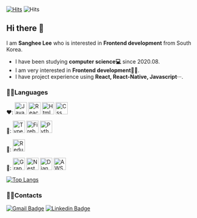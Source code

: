 [![Hits](https://hits.seeyoufarm.com/api/count/incr/badge.svg?url=https%3A%2F%2Fgithub.com%2Fsanghee-dev&count_bg=%2379C83D&title_bg=%23555555&icon=&icon_color=%23E7E7E7&title=hits&edge_flat=false)](https://hits.seeyoufarm.com) ![Hits](https://img.shields.io/github/followers/sanghee-dev?label=Follow)

## Hi there 👋

I am **Sanghee Lee** who is interested in **Frontend development** from South Korea.

- I have been studying **computer science:computer:** since 2020.08.
- I am very interested in **Frontend development**👩‍💻.
- I have project experience using **React, React-Native, Javascript**···.

### 🙆‍♀Languages

❤️: <img alt="JavaScript" src="https://user-images.githubusercontent.com/13250888/53627364-a16d0100-3c4b-11e9-84e2-a8c2f7311695.png" width="32" height="32"/> <img alt="React" src="https://user-images.githubusercontent.com/13250888/62798586-90d58680-bb19-11e9-9a82-9762725abede.png" width="32" height="32"/> <img alt="Html" src="https://user-images.githubusercontent.com/13250888/53627363-a16d0100-3c4b-11e9-8238-56153fb041e4.png" width="32" height="32"/> <img alt="Css" src="https://user-images.githubusercontent.com/61302874/99525171-cf284980-29dc-11eb-91ea-412ee2f0c910.png" width="32" height="32"/> 

🧡: <img alt="TypeScript" src="https://user-images.githubusercontent.com/61302874/104692864-0486b480-574c-11eb-9514-b527238e4715.png" width="32" height="32"/> <img alt="Firebase" src="https://user-images.githubusercontent.com/61302874/103174001-ed1d7f80-48a1-11eb-922d-e33ae18dae9a.png" width="32" height="32"/> <img alt="Python" src="https://upload.wikimedia.org/wikipedia/commons/thumb/c/c3/Python-logo-notext.svg/768px-Python-logo-notext.svg.png" width="32" height="32"/>

💛: <img alt="Redux" src="https://user-images.githubusercontent.com/61302874/105501958-38dc1100-5d08-11eb-9b80-21a9f30dea71.png" width="32" height="32"/> 

🤍: <img alt="GraphQL" src="https://user-images.githubusercontent.com/61302874/105507067-1816ba00-5d0e-11eb-9245-a1573de285d5.png" width="32" height="32"/> <img alt="NestJS" src="https://user-images.githubusercontent.com/61302874/105507120-29f85d00-5d0e-11eb-8ec2-ef3c2a8ef7aa.png" width="32" height="32"/> <img alt="Django" src="https://user-images.githubusercontent.com/61302874/105507388-7774ca00-5d0e-11eb-9515-355c4b0d1846.png" width="32" height="32"/> <img alt="AWS" src="https://user-images.githubusercontent.com/61302874/105507519-a2f7b480-5d0e-11eb-9086-c77e25c130df.png" width="32" height="32"/>

[![Top Langs](https://github-readme-stats.vercel.app/api/top-langs/?username=sanghee-dev&layout=compact)](https://github.com/anuraghazra/github-readme-stats)

### 🙆‍♀Contacts

[![Gmail Badge](https://img.shields.io/badge/Gmail-d14836?style=flat-square&logo=Gmail&logoColor=white&link=mailto:leeesangheee@gmail.com)](mailto:leeesangheee@gmail.com) [![Linkedin Badge](https://img.shields.io/badge/-LinkedIn-blue?style=flat-square&logo=Linkedin&logoColor=white&link=https://www.linkedin.com/in/sanghee-lee-52ba5a1a8)](https://www.linkedin.com/in/sanghee-lee-52ba5a1a8)
